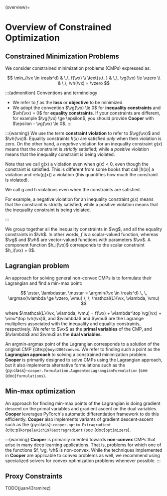 (overview)=

# Overview of Constrained Optimization

## Constrained Minimization Problems

We consider constrained minimization problems (CMPs) expressed as:

$$
\min_{\vx \in \reals^d} & \,\, f(\vx) \\ \text{s.t. }
& \,\, \vg(\vx) \le \vzero \\ & \,\, \vh(\vx) = \vzero
$$

:::{admonition} Conventions and terminology

- We refer to $f$ as the **loss** or **objective** to be minimized.
- We adopt the convention $\vg(\vx) \le 0$ for **inequality constraints** and $\vh(\vx) = 0$ for **equality constraints**. If your constraints are different, for example $\vg(\vx) \ge \epsilon$, you should provide **Cooper** with $\epsilon - \vg(\vx) \le 0$.
:::

:::{warning}
We use the term **constraint violation** to refer to $\vg(\vx)$ and $\vh(\vx)$. Equality constraints $h(x)$ are satisfied *only* when their violation is zero. On the other hand, a *negative* violation for an inequality constraint $g(x)$ means that the constraint is *strictly* satisfied; while a *positive* violation means that the inequality constraint is being violated.

Note that we call g(x) a violation even when g(x) < 0, even though the constraint is satisfied. This is different from some books that call |h(x)| a violation and relu(g(x)) a violation (this quantifies how much the constraint is violated).

We call g and h violations even when the constraints are satisfied.

For example, a negative violation for an inequality constraint $g(x)$ means that the constraint is strictly satisfied; while a positive violation means that the inequality constraint is being violated.

:::


We group together all the inequality constraints in $\vg$, and all the equality constraints in $\vh$.
In other words, $f$ is a scalar-valued function, whereas $\vg$ and $\vh$ are vector-valued functions with parameters $\vx$.
A component function $h_i(\vx)$ corresponds to the scalar constraint
$h_i(\vx) = 0$.


## Lagrangian problem

An approach for solving general non-convex CMPs is to formulate their Lagrangian and find a min-max point:

$$
\xstar, \lambdastar, \mustar = \argmin{\vx \in \reals^d} \, \, \argmax{\vlambda \ge \vzero, \vmu} \, \, \mathcal{L}(\vx, \vlambda, \vmu)
$$

where $\mathcal{L}(\vx, \vlambda, \vmu) = f(\vx) + \vlambda^\top \vg(\vx) + \vmu^\top \vh(\vx)$, and $\vlambda$ and $\vmu$ are the Lagrange multipliers associated with the inequality and equality constraints, respectively.
We refer to $\vx$ as the **primal variables** of the CMP, and $\vlambda$ and $\vmu$ as the **dual variables**.

An argmin-argmax point of the Lagrangian corresponds to a solution of the original CMP {cite:p}`boyd2004convex`. We refer to finding such a point as the **Lagrangian approach** to solving a constrained minimization problem. **Cooper** is primarily designed to solve CMPs using the Lagrangian approach, but it also implements alternative formulations such as the {py:class}`~cooper.formulation.AugmentedLagrangianFormulation` (see {doc}`formulations`).


## Min-max optimization

An approach for finding min-max points of the Lagrangian is doing gradient descent on the primal variables and gradient ascent on the dual variables. **Cooper** leverages PyTorch's automatic differentiation framework to do this efficiently. **Cooper** also implements variants of gradient descent-ascent such as the {py:class}`~cooper.optim.Extragradient` {cite:p}`korpelevich1976extragradient` (see {doc}`optimizers`).

:::{warning}
**Cooper** is primarily oriented towards **non-convex** CMPs that arise
in many deep learning applications. That is, problems for which one of
the functions $f, \vg, \vh$ is non-convex. While the techniques
implemented in **Cooper** are applicable to convex problems as well, we
recommend using specialized solvers for convex optimization problems whenever
possible.
:::


## Proxy Constraints

TODO(juan43ramirez)
